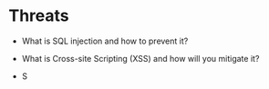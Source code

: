 # Threats
- What is SQL injection and how to prevent it?
- What is Cross-site Scripting (XSS) and how will you mitigate it?

- S
